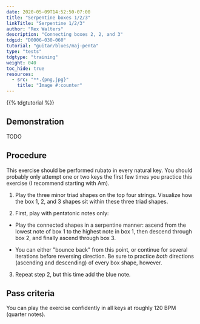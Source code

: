 ```yaml
---
date: 2020-05-09T14:52:50-07:00
title: "Serpentine boxes 1/2/3"
linkTitle: "Serpentine 1/2/3"
author: "Rex Walters"
description: "Connecting boxes 2, 2, and 3"
tdgid: "D0006-030-060"
tutorial: "guitar/blues/maj-penta"
type: "tests"
tdgtype: "training"
weight: 040
toc_hide: true
resources:
  - src: "**.{png,jpg}"
    title: "Image #:counter"
---
```


{{% tdgtutorial %}}

## Demonstration

TODO

## Procedure

This exercise should be performed rubato in every natural key. You should
probably only attempt one or two keys the first few times you practice this
exercise (I recommend starting with Am).

1. Play the three minor triad shapes on the top four strings. Visualize how the
   box 1, 2, and 3 shapes sit within these three triad shapes.

2. First, play with pentatonic notes only:

  * Play the connected shapes in a serpentine manner: ascend from the lowest note
   of box 1 to the highest note in box 1, then descend through box 2, and
   finally ascend through box 3. 
   
   * You can either "bounce back" from this point, or continue for several
     iterations before reversing direction. Be sure to practice _both_
     directions (ascending and descending) of every box shape, however.

3. Repeat step 2, but this time add the blue note.

## Pass criteria

You can play the exercise confidently in all keys at roughly 120 BPM (quarter notes).

